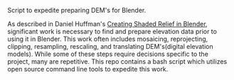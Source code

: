 Script to expedite preparing DEM's for Blender.

As described in Daniel Huffman's [Creating Shaded Relief in Blender](https://somethingaboutmaps.wordpress.com/2017/11/16/creating-shaded-relief-in-blender/), significant work is necessary to find and prepare elevation data prior to using it in Blender. This work often includes mosaicing, reprojecting, clipping, resampling, rescaling, and translating DEM's(digital elevation models). While some of these steps require decisions specific to the project, many are repetitive. This repo contains a bash script which utilizes open source command line tools to expedite this work.